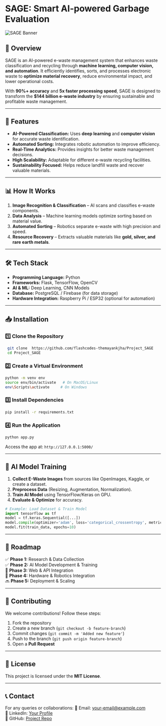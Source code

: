 # SAGE: Smart AI-powered Garbage Evaluation

![SAGE Banner](https://your-image-link-here.com)

## 📌 Overview
SAGE is an AI-powered e-waste management system that enhances waste classification and recycling through **machine learning, computer vision, and automation**. It efficiently identifies, sorts, and processes electronic waste to **optimize material recovery**, reduce environmental impact, and lower operational costs. 

With **90%+ accuracy** and **5x faster processing speed**, SAGE is designed to transform the **$144 billion e-waste industry** by ensuring sustainable and profitable waste management.

---

## 🚀 Features
- **AI-Powered Classification:** Uses **deep learning** and **computer vision** for accurate waste identification.
- **Automated Sorting:** Integrates robotic automation to improve efficiency.
- **Real-Time Analytics:** Provides insights for better waste management decisions.
- **High Scalability:** Adaptable for different e-waste recycling facilities.
- **Sustainability Focused:** Helps reduce landfill waste and recover valuable materials.

---

## 📊 How It Works
1. **Image Recognition & Classification** – AI scans and classifies e-waste components.
2. **Data Analysis** – Machine learning models optimize sorting based on material value.
3. **Automated Sorting** – Robotics separate e-waste with high precision and speed.
4. **Resource Recovery** – Extracts valuable materials like **gold, silver, and rare earth metals**.

---

## 🛠️ Tech Stack
- **Programming Language:** Python
- **Frameworks:** Flask, TensorFlow, OpenCV
- **AI & ML:** Deep Learning, CNN Models
- **Database:** PostgreSQL / Firebase (for data storage)
- **Hardware Integration:** Raspberry Pi / ESP32 (optional for automation)

---

## 📥 Installation
### **1️⃣ Clone the Repository**
```sh
 git clone  https://github.com/flashcodes-themayankjha/Project_SAGE
 cd Project_SAGE
```

### **2️⃣ Create a Virtual Environment**
```sh
python -m venv env
source env/bin/activate   # On MacOS/Linux
env\Scripts\activate     # On Windows
```

### **3️⃣ Install Dependencies**
```sh
pip install -r requirements.txt
```

### **4️⃣ Run the Application**
```sh
python app.py
```
Access the app at: `http://127.0.0.1:5000/`

---

## 🔬 AI Model Training
1. **Collect E-Waste Images** from sources like OpenImages, Kaggle, or create a dataset.
2. **Preprocess Data** (Resizing, Augmentation, Normalization).
3. **Train AI Model** using TensorFlow/Keras on GPU.
4. **Evaluate & Optimize** for accuracy.

```python
# Example: Load Dataset & Train Model
import tensorflow as tf
model = tf.keras.Sequential([...])
model.compile(optimizer='adam', loss='categorical_crossentropy', metrics=['accuracy'])
model.fit(train_data, epochs=10)
```

---

## 📌 Roadmap
✅ **Phase 1:** Research & Data Collection  
✅ **Phase 2:** AI Model Development & Training  
🔄 **Phase 3:** Web & API Integration  
🔄 **Phase 4:** Hardware & Robotics Integration  
🔜 **Phase 5:** Deployment & Scaling  

---

## 🤝 Contributing
We welcome contributions! Follow these steps:
1. Fork the repository
2. Create a new branch (`git checkout -b feature-branch`)
3. Commit changes (`git commit -m 'Added new feature'`)
4. Push to the branch (`git push origin feature-branch`)
5. Open a **Pull Request**

---

## 📜 License
This project is licensed under the **MIT License**.

---

## 📞 Contact
For any queries or collaborations:
📧 Email: your-email@example.com  
🔗 LinkedIn: [Your Profile](https://linkedin.com/in/yourname)  
🚀 GitHub: [Project Repo](https://github.com/your-repo/sage)
